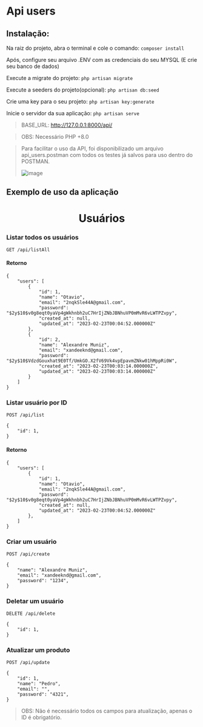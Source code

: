 # Api users

## Instalação:

Na raiz do projeto, abra o terminal e cole o comando: `composer install`

Após, configure seu arquivo .ENV com as credenciais do seu MYSQL (E crie seu banco de dados)

Execute a migrate do projeto: `php artisan migrate`

Execute a seeders do projeto(opcional): `php artisan db:seed`

Crie uma key para o seu projeto: `php artisan key:generate`

Inicie o servidor da sua aplicação: `php artisan serve`

> BASE_URL: http://127.0.0.1:8000/api/

> OBS: Necessário PHP +8.0

> Para facilitar o uso da API, foi disponibilizado um arquivo api_users.postman com todos os testes já salvos para uso dentro do POSTMAN.
> 
> ![image](https://repository-images.githubusercontent.com/605341851/d0976964-97a0-47e2-a44c-109a23238fe0)

## Exemplo de uso da aplicação


<h1 align="center">
Usuários
</h1>

### Listar todos os usuários
```
GET /api/listAll
```
#### Retorno
```
{
    "users": [
        {
            "id": 1,
            "name": "Otavio",
            "email": "2nqkSle44A@gmail.com",
            "password": "$2y$10$v0g8eqt0yaVp4gWkhnbh2uC7HrIjZNbJBNhuVP0mMvR6vLWTPZvpy",
            "created_at": null,
            "updated_at": "2023-02-23T00:04:52.000000Z"
        },
        {
            "id": 2,
            "name": "Alexandre Muniz",
            "email": "xandeeknd@gmail.com",
            "password": "$2y$10$VdzdGouxhat9E0Tf/UmkGO.X2fV69Vk4vpEpavmZNkw01hMppRi0W",
            "created_at": "2023-02-23T00:03:14.000000Z",
            "updated_at": "2023-02-23T00:03:14.000000Z"
        }
    ]
}
```

### Listar usuário por ID
```
POST /api/list
```
```
{
    "id": 1, 
}
```
#### Retorno
```
{
    "users": [
        {
            "id": 1,
            "name": "Otavio",
            "email": "2nqkSle44A@gmail.com",
            "password": "$2y$10$v0g8eqt0yaVp4gWkhnbh2uC7HrIjZNbJBNhuVP0mMvR6vLWTPZvpy",
            "created_at": null,
            "updated_at": "2023-02-23T00:04:52.000000Z"
        },
    ]
}
```


### Criar um usuário
```
POST /api/create
```
```
{
    "name": "Alexandre Muniz",
    "email": "xandeeknd@gmail.com",
    "password": "1234",
}
```



### Deletar um usuário
```
DELETE /api/delete
```
```
{
    "id": 1, 
}
```



### Atualizar um produto
```
POST /api/update
```
```
{
    "id": 1, 
    "name": "Pedro",
    "email": "",
    "password": "4321",
}
```
> OBS: Não é necessário todos os campos para atualização, apenas o ID é obrigatório.


